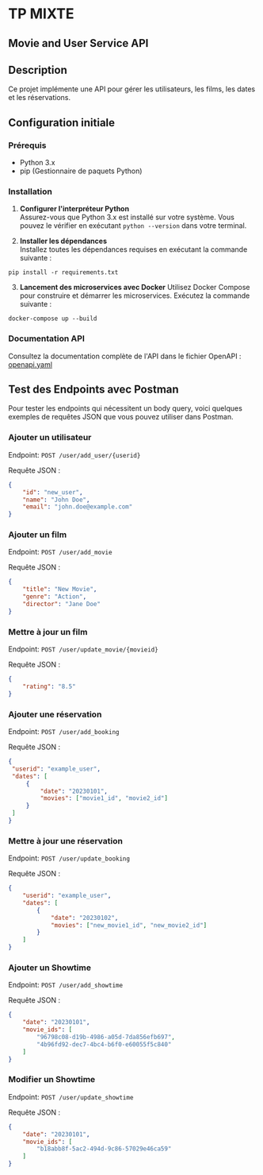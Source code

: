 # TP MIXTE 

## Movie and User Service API

## Description

Ce projet implémente une API pour gérer les utilisateurs, les films, les dates et les réservations.

## Configuration initiale

### Prérequis

- Python 3.x
- pip (Gestionnaire de paquets Python)

### Installation

1. **Configurer l'interpréteur Python**  
   Assurez-vous que Python 3.x est installé sur votre système. Vous pouvez le vérifier en exécutant `python --version` dans votre terminal.

2. **Installer les dépendances**  
   Installez toutes les dépendances requises en exécutant la commande suivante :

```shell
pip install -r requirements.txt
```

3. **Lancement des microservices avec Docker**
   Utilisez Docker Compose pour construire et démarrer les microservices. Exécutez la commande suivante :

```shell
docker-compose up --build
```

### Documentation API

Consultez la documentation complète de l'API dans le fichier OpenAPI : [openapi.yaml](./user/openapi-rest-endpoints.yaml)

## Test des Endpoints avec Postman

Pour tester les endpoints qui nécessitent un body query, voici quelques exemples de requêtes JSON que vous pouvez utiliser dans Postman.


### Ajouter un utilisateur
Endpoint: ```POST /user/add_user/{userid}```

Requête JSON :
```json
{
    "id": "new_user",
    "name": "John Doe",
    "email": "john.doe@example.com"
}
```

### Ajouter un film
Endpoint: ```POST /user/add_movie```

Requête JSON :

```json
{
    "title": "New Movie",
    "genre": "Action",
    "director": "Jane Doe"
}
```

### Mettre à jour un film
Endpoint: ```POST /user/update_movie/{movieid}```

Requête JSON :

```json
{
    "rating": "8.5"
}
```

### Ajouter une réservation

Endpoint: `POST /user/add_booking`

Requête JSON :
```json
{
 "userid": "example_user",
 "dates": [
     {
         "date": "20230101",
         "movies": ["movie1_id", "movie2_id"]
     }
 ]
}
```

### Mettre à jour une réservation

Endpoint: `POST /user/update_booking`

Requête JSON :
```json
{
    "userid": "example_user",
    "dates": [
        {
            "date": "20230102",
            "movies": ["new_movie1_id", "new_movie2_id"]
        }
    ]
}
```

### Ajouter un Showtime

Endpoint: `POST /user/add_showtime`

Requête JSON :
```json
{
    "date": "20230101",
    "movie_ids": [
        "96798c08-d19b-4986-a05d-7da856efb697",
        "4b96fd92-dec7-4bc4-b6f0-e60055f5c840"
    ]
}
```


### Modifier un Showtime

Endpoint: `POST /user/update_showtime`

Requête JSON :
```json
{
    "date": "20230101",
    "movie_ids": [
        "b18abb8f-5ac2-494d-9c86-57029e46ca59"
    ]
}
```


